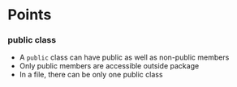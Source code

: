 # Points

### public class

- A `public` class can have public as well as non-public members
- Only public members are accessible outside package
- In a file, there can be only one public class